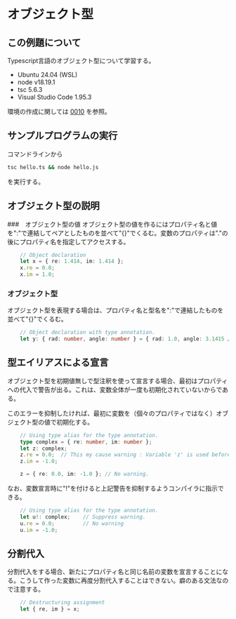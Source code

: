 # オブジェクト型
## この例題について

Typescript言語のオブジェクト型について学習する。
- Ubuntu 24.04 (WSL)
- node v18.19.1
- tsc 5.6.3
- Visual Studio Code 1.95.3

環境の作成に関しては [0010](../0010_install_nodejs/README.md) を参照。
## サンプルプログラムの実行
コマンドラインから
```sh
tsc hello.ts && node hello.js
```
を実行する。
## オブジェクト型の説明
###　オブジェクト型の値
オブジェクト型の値を作るにはプロパティ名と値を":"で連結してペアとしたものを並べて"{}"でくるむ。変数のプロパティは"."の後にプロパティ名を指定してアクセスする。
```ts
    // Object declaration
    let x = { re: 1.414, im: 1.414 };
    x.re = 0.0;
    x.im = 1.0;

```
### オブジェクト型
オブジェクト型を表現する場合は、プロパティ名と型名を":"で連結したものを並べて"{}"でくるむ。
```ts
    // Object declaration with type annotation. 
    let y: { rad: number, angle: number } = { rad: 1.0, angle: 3.1415 / 4 };


```
## 型エイリアスによる宣言
オブジェクト型を初期値無しで型注釈を使って宣言する場合、最初はプロパティへの代入で警告が出る。これは、変数全体が一度も初期化されていないからである。

このエラーを抑制したければ、最初に変数を（個々のプロパティではなく）オブジェクト型の値で初期化する。
```ts
    // Using type alias for the type annotation. 
    type complex = { re: number, im: number };
    let z: complex;
    z.re = 0.0;  // This my cause warning : Variable 'z' is used before being assigned.ts(2454)
    z.im = -1.0;

    z = { re: 0.0, im: -1.0 }; // No warning.
```
なお、変数宣言時に"!"を付けると上記警告を抑制するようコンパイラに指示できる。
```ts
    // Using type alias for the type annotation. 
    let u!: complex;    // Suppress warning. 
    u.re = 0.0;         // No warning
    u.im = -1.0;
```
## 分割代入
分割代入をする場合、新たにプロパティ名と同じ名前の変数を宣言することになる。こうして作った変数に再度分割代入することはできない。癖のある文法なので注意する。
```ts
    // Destructuring assignment
    let { re, im } = x;
```